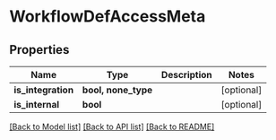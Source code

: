 # WorkflowDefAccessMeta


## Properties
Name | Type | Description | Notes
------------ | ------------- | ------------- | -------------
**is_integration** | **bool, none_type** |  | [optional] 
**is_internal** | **bool** |  | [optional] 

[[Back to Model list]](../README.md#documentation-for-models) [[Back to API list]](../README.md#documentation-for-api-endpoints) [[Back to README]](../README.md)


